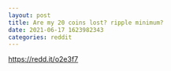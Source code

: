 ```yaml
--- 
layout: post 
title: Are my 20 coins lost? ripple minimum? 
date: 2021-06-17 1623982343 
categories: reddit 
--- 
```

https://redd.it/o2e3f7